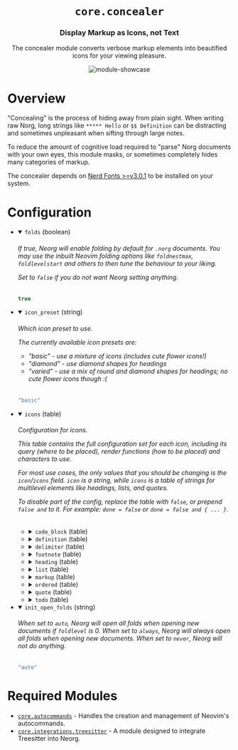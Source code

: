 <div align="center">

# `core.concealer`

### Display Markup as Icons, not Text

The concealer module converts verbose markup elements into beautified icons for your viewing pleasure.

![module-showcase](https://user-images.githubusercontent.com/76052559/216767027-726b451d-6da1-4d09-8fa4-d08ec4f93f54.png)

</div>

# Overview

"Concealing" is the process of hiding away from plain sight. When writing raw Norg, long strings like
`***** Hello` or `$$ Definition` can be distracting and sometimes unpleasant when sifting through large notes.

To reduce the amount of cognitive load required to "parse" Norg documents with your own eyes, this module
masks, or sometimes completely hides many categories of markup.

The concealer depends on [Nerd Fonts >=v3.0.1](https://github.com/ryanoasis/nerd-fonts/releases/latest) to be
installed on your system.

# Configuration

* <details open>
  
  <summary><code>folds</code> (boolean)</summary>
  
  <h6>
  
  <div>
  
  If true, Neorg will enable folding by default for `.norg` documents.
  You may use the inbuilt Neovim folding options like `foldnestmax`,
  `foldlevelstart` and others to then tune the behaviour to your liking.
  
  Set to `false` if you do not want Neorg setting anything.
  
  </div>
  
  </h6>
  
  ```lua
  true
  ```
  
  </details>

* <details open>
  
  <summary><code>icon_preset</code> (string)</summary>
  
  <h6>
  
  <div>
  
  Which icon preset to use.
  
  The currently available icon presets are:
  - "basic" - use a mixture of icons (includes cute flower icons!)
  - "diamond" - use diamond shapes for headings
  - "varied" - use a mix of round and diamond shapes for headings; no cute flower icons though :(
  
  </div>
  
  </h6>
  
  ```lua
  "basic"
  ```
  
  </details>

* <details open>
  
  <summary><code>icons</code> (table)</summary>
  
  <h6>
  
  <div>
  
  Configuration for icons.
  
  This table contains the full configuration set for each icon, including
  its query (where to be placed), render functions (how to be placed) and
  characters to use.
  
  For most use cases, the only values that you should be changing is the `icon`/`icons` field.
  `icon` is a string, while `icons` is a table of strings for multilevel elements like
  headings, lists, and quotes.
  
  To disable part of the config, replace the table with `false`, or prepend `false and` to it.
  For example: `done = false` or `done = false and { ... }`.
  
  </div>
  
  </h6>
  
  
  * <details>
    
    <summary><code>code_block</code> (table)</summary>
    
    <h6>
    
    <div>
    
    Options that control the behaviour of code block dimming
    (placing a darker background behind `@code` tags).
    
    </div>
    
    </h6>
    
    
    * <details>
      
      <summary><code>conceal</code> (boolean)</summary>
      
      <h6>
      
      <div>
      
      If `true` will conceal (hide) the `@code` and `@end` portion of the code
      block.
      
      </div>
      
      </h6>
      
      ```lua
      false
      ```
      
      </details>
    * <details>
      
      <summary><code>content_only</code> (boolean)</summary>
      
      <h6>
      
      <div>
      
      If true will only dim the content of the code block (without the
      `@code` and `@end` lines), not the entirety of the code block itself.
      
      </div>
      
      </h6>
      
      ```lua
      true
      ```
      
      </details>
    * <details>
      
      <summary><code>highlight</code> (string)</summary>
      
      <br>
      
      ```lua
      "@neorg.tags.ranged_verbatim.code_block"
      ```
      
      </details>
    * <details>
      
      <summary><code>insert_enabled</code> (boolean)</summary>
      
      <br>
      
      ```lua
      true
      ```
      
      </details>
    * <details>
      
      <summary><code>nodes</code> (list)</summary>
      
      <br>
      
      
      * <details>
        
        <summary> (string)</summary>
        
        <br>
        
        ```lua
        "ranged_verbatim_tag"
        ```
        
        </details>
      
      
      </details>
    * <details>
      
      <summary><code>padding</code> (table)</summary>
      
      <h6>
      
      <div>
      
      Additional padding to apply to either the left or the right. Making
      these values negative is considered undefined behaviour (it is
      likely to work, but it's not officially supported).
      
      </div>
      
      </h6>
      
      
      * <details>
        
        <summary><code>left</code> (number)</summary>
        
        <br>
        
        ```lua
        0
        ```
        
        </details>
      * <details>
        
        <summary><code>right</code> (number)</summary>
        
        <br>
        
        ```lua
        0
        ```
        
        </details>
      
      
      </details>
    * <details>
      
      <summary><code>render</code> (function)</summary>
      
      <br>
      
      ```lua
      module.public.icon_renderers.render_code_block
      ```
      
      </details>
    * <details>
      
      <summary><code>width</code> (string)</summary>
      
      <h6>
      
      <div>
      
      The width to use for code block backgrounds.
      
      When set to `fullwidth` (the default), will create a background
      that spans the width of the buffer.
      
      When set to `content`, will only span as far as the longest line
      within the code block.
      
      </div>
      
      </h6>
      
      ```lua
      "fullwidth"
      ```
      
      </details>
    
    
    </details>
  * <details>
    
    <summary><code>definition</code> (table)</summary>
    
    <br>
    
    
    * <details>
      
      <summary><code>multi_prefix</code> (table)</summary>
      
      <br>
      
      
      * <details>
        
        <summary><code>icon</code> (string)</summary>
        
        <br>
        
        ```lua
        "⋙ "
        ```
        
        </details>
      * <details>
        
        <summary><code>nodes</code> (list)</summary>
        
        <br>
        
        
        * <details>
          
          <summary> (string)</summary>
          
          <br>
          
          ```lua
          "multi_definition_prefix"
          ```
          
          </details>
        
        
        </details>
      * <details>
        
        <summary><code>render</code> (function)</summary>
        
        <br>
        
        ```lua
        module.public.icon_renderers.on_left
        ```
        
        </details>
      
      
      </details>
    * <details>
      
      <summary><code>multi_suffix</code> (table)</summary>
      
      <br>
      
      
      * <details>
        
        <summary><code>icon</code> (string)</summary>
        
        <br>
        
        ```lua
        "⋘ "
        ```
        
        </details>
      * <details>
        
        <summary><code>nodes</code> (list)</summary>
        
        <br>
        
        
        * <details>
          
          <summary> (string)</summary>
          
          <br>
          
          ```lua
          "multi_definition_suffix"
          ```
          
          </details>
        
        
        </details>
      * <details>
        
        <summary><code>render</code> (function)</summary>
        
        <br>
        
        ```lua
        module.public.icon_renderers.on_left
        ```
        
        </details>
      
      
      </details>
    * <details>
      
      <summary><code>single</code> (table)</summary>
      
      <br>
      
      
      * <details>
        
        <summary><code>icon</code> (string)</summary>
        
        <br>
        
        ```lua
        "≡"
        ```
        
        </details>
      * <details>
        
        <summary><code>nodes</code> (table)</summary>
        
        <br>
        
        
        * <details>
          
          <summary> (string)</summary>
          
          <br>
          
          ```lua
          "single_definition_prefix"
          ```
          
          </details>
        * <details>
          
          <summary><code>concealed</code> (list)</summary>
          
          <br>
          
          
          * <details>
            
            <summary> (string)</summary>
            
            <br>
            
            ```lua
            "link_target_definition"
            ```
            
            </details>
          
          
          </details>
        
        
        </details>
      * <details>
        
        <summary><code>render</code> (function)</summary>
        
        <br>
        
        ```lua
        module.public.icon_renderers.on_left
        ```
        
        </details>
      
      
      </details>
    
    
    </details>
  * <details>
    
    <summary><code>delimiter</code> (table)</summary>
    
    <br>
    
    
    * <details>
      
      <summary><code>horizontal_line</code> (table)</summary>
      
      <br>
      
      
      * <details>
        
        <summary><code>highlight</code> (string)</summary>
        
        <br>
        
        ```lua
        "@neorg.delimiters.horizontal_line"
        ```
        
        </details>
      * <details>
        
        <summary><code>icon</code> (string)</summary>
        
        <br>
        
        ```lua
        "─"
        ```
        
        </details>
      * <details>
        
        <summary><code>nodes</code> (list)</summary>
        
        <br>
        
        
        * <details>
          
          <summary> (string)</summary>
          
          <br>
          
          ```lua
          "horizontal_line"
          ```
          
          </details>
        
        
        </details>
      * <details>
        
        <summary><code>render</code> (function)</summary>
        
        <br>
        
        ```lua
        module.public.icon_renderers.fill_width
        ```
        
        </details>
      
      
      </details>
    * <details>
      
      <summary><code>strong</code> (table)</summary>
      
      <br>
      
      
      * <details>
        
        <summary><code>highlight</code> (string)</summary>
        
        <br>
        
        ```lua
        "@neorg.delimiters.strong"
        ```
        
        </details>
      * <details>
        
        <summary><code>icon</code> (string)</summary>
        
        <br>
        
        ```lua
        "⟪"
        ```
        
        </details>
      * <details>
        
        <summary><code>nodes</code> (list)</summary>
        
        <br>
        
        
        * <details>
          
          <summary> (string)</summary>
          
          <br>
          
          ```lua
          "strong_paragraph_delimiter"
          ```
          
          </details>
        
        
        </details>
      * <details>
        
        <summary><code>render</code> (function)</summary>
        
        <br>
        
        ```lua
        module.public.icon_renderers.fill_text
        ```
        
        </details>
      
      
      </details>
    * <details>
      
      <summary><code>weak</code> (table)</summary>
      
      <br>
      
      
      * <details>
        
        <summary><code>highlight</code> (string)</summary>
        
        <br>
        
        ```lua
        "@neorg.delimiters.weak"
        ```
        
        </details>
      * <details>
        
        <summary><code>icon</code> (string)</summary>
        
        <br>
        
        ```lua
        "⟨"
        ```
        
        </details>
      * <details>
        
        <summary><code>nodes</code> (list)</summary>
        
        <br>
        
        
        * <details>
          
          <summary> (string)</summary>
          
          <br>
          
          ```lua
          "weak_paragraph_delimiter"
          ```
          
          </details>
        
        
        </details>
      * <details>
        
        <summary><code>render</code> (function)</summary>
        
        <br>
        
        ```lua
        module.public.icon_renderers.fill_text
        ```
        
        </details>
      
      
      </details>
    
    
    </details>
  * <details>
    
    <summary><code>footnote</code> (table)</summary>
    
    <br>
    
    
    * <details>
      
      <summary><code>multi_prefix</code> (table)</summary>
      
      <br>
      
      
      * <details>
        
        <summary><code>icon</code> (string)</summary>
        
        <br>
        
        ```lua
        "⁑ "
        ```
        
        </details>
      * <details>
        
        <summary><code>nodes</code> (list)</summary>
        
        <br>
        
        
        * <details>
          
          <summary> (string)</summary>
          
          <br>
          
          ```lua
          "multi_footnote_prefix"
          ```
          
          </details>
        
        
        </details>
      * <details>
        
        <summary><code>render</code> (function)</summary>
        
        <br>
        
        ```lua
        module.public.icon_renderers.on_left
        ```
        
        </details>
      
      
      </details>
    * <details>
      
      <summary><code>multi_suffix</code> (table)</summary>
      
      <br>
      
      
      * <details>
        
        <summary><code>icon</code> (string)</summary>
        
        <br>
        
        ```lua
        "⁑ "
        ```
        
        </details>
      * <details>
        
        <summary><code>nodes</code> (list)</summary>
        
        <br>
        
        
        * <details>
          
          <summary> (string)</summary>
          
          <br>
          
          ```lua
          "multi_footnote_suffix"
          ```
          
          </details>
        
        
        </details>
      * <details>
        
        <summary><code>render</code> (function)</summary>
        
        <br>
        
        ```lua
        module.public.icon_renderers.on_left
        ```
        
        </details>
      
      
      </details>
    * <details>
      
      <summary><code>single</code> (table)</summary>
      
      <br>
      
      
      * <details>
        
        <summary><code>icon</code> (string)</summary>
        
        <br>
        
        ```lua
        "⁎"
        ```
        
        </details>
      * <details>
        
        <summary><code>nodes</code> (table)</summary>
        
        <br>
        
        
        * <details>
          
          <summary> (string)</summary>
          
          <br>
          
          ```lua
          "single_footnote_prefix"
          ```
          
          </details>
        * <details>
          
          <summary><code>concealed</code> (list)</summary>
          
          <br>
          
          
          * <details>
            
            <summary> (string)</summary>
            
            <br>
            
            ```lua
            "link_target_footnote"
            ```
            
            </details>
          
          
          </details>
        
        
        </details>
      * <details>
        
        <summary><code>render</code> (function)</summary>
        
        <br>
        
        ```lua
        module.public.icon_renderers.on_left
        ```
        
        </details>
      
      
      </details>
    
    
    </details>
  * <details>
    
    <summary><code>heading</code> (table)</summary>
    
    <br>
    
    
    * <details>
      
      <summary><code>highlights</code> (list)</summary>
      
      <br>
      
      
      * <details>
        
        <summary> (string)</summary>
        
        <br>
        
        ```lua
        "@neorg.headings.1.prefix"
        ```
        
        </details>
      * <details>
        
        <summary> (string)</summary>
        
        <br>
        
        ```lua
        "@neorg.headings.2.prefix"
        ```
        
        </details>
      * <details>
        
        <summary> (string)</summary>
        
        <br>
        
        ```lua
        "@neorg.headings.3.prefix"
        ```
        
        </details>
      * <details>
        
        <summary> (string)</summary>
        
        <br>
        
        ```lua
        "@neorg.headings.4.prefix"
        ```
        
        </details>
      * <details>
        
        <summary> (string)</summary>
        
        <br>
        
        ```lua
        "@neorg.headings.5.prefix"
        ```
        
        </details>
      * <details>
        
        <summary> (string)</summary>
        
        <br>
        
        ```lua
        "@neorg.headings.6.prefix"
        ```
        
        </details>
      
      
      </details>
    * <details>
      
      <summary><code>icons</code> (list)</summary>
      
      <br>
      
      
      * <details>
        
        <summary> (string)</summary>
        
        <br>
        
        ```lua
        "◉"
        ```
        
        </details>
      * <details>
        
        <summary> (string)</summary>
        
        <br>
        
        ```lua
        "◎"
        ```
        
        </details>
      * <details>
        
        <summary> (string)</summary>
        
        <br>
        
        ```lua
        "○"
        ```
        
        </details>
      * <details>
        
        <summary> (string)</summary>
        
        <br>
        
        ```lua
        "✺"
        ```
        
        </details>
      * <details>
        
        <summary> (string)</summary>
        
        <br>
        
        ```lua
        "▶"
        ```
        
        </details>
      * <details>
        
        <summary> (string)</summary>
        
        <br>
        
        ```lua
        "⤷"
        ```
        
        </details>
      
      
      </details>
    * <details>
      
      <summary><code>nodes</code> (table)</summary>
      
      <br>
      
      
      * <details>
        
        <summary> (string)</summary>
        
        <br>
        
        ```lua
        "heading1_prefix"
        ```
        
        </details>
      * <details>
        
        <summary> (string)</summary>
        
        <br>
        
        ```lua
        "heading2_prefix"
        ```
        
        </details>
      * <details>
        
        <summary> (string)</summary>
        
        <br>
        
        ```lua
        "heading3_prefix"
        ```
        
        </details>
      * <details>
        
        <summary> (string)</summary>
        
        <br>
        
        ```lua
        "heading4_prefix"
        ```
        
        </details>
      * <details>
        
        <summary> (string)</summary>
        
        <br>
        
        ```lua
        "heading5_prefix"
        ```
        
        </details>
      * <details>
        
        <summary> (string)</summary>
        
        <br>
        
        ```lua
        "heading6_prefix"
        ```
        
        </details>
      * <details>
        
        <summary><code>concealed</code> (list)</summary>
        
        <br>
        
        
        * <details>
          
          <summary> (string)</summary>
          
          <br>
          
          ```lua
          "link_target_heading1"
          ```
          
          </details>
        * <details>
          
          <summary> (string)</summary>
          
          <br>
          
          ```lua
          "link_target_heading2"
          ```
          
          </details>
        * <details>
          
          <summary> (string)</summary>
          
          <br>
          
          ```lua
          "link_target_heading3"
          ```
          
          </details>
        * <details>
          
          <summary> (string)</summary>
          
          <br>
          
          ```lua
          "link_target_heading4"
          ```
          
          </details>
        * <details>
          
          <summary> (string)</summary>
          
          <br>
          
          ```lua
          "link_target_heading5"
          ```
          
          </details>
        * <details>
          
          <summary> (string)</summary>
          
          <br>
          
          ```lua
          "link_target_heading6"
          ```
          
          </details>
        
        
        </details>
      
      
      </details>
    * <details>
      
      <summary><code>render</code> (function)</summary>
      
      <br>
      
      ```lua
      module.public.icon_renderers.multilevel_on_right
      ```
      
      </details>
    
    
    </details>
  * <details>
    
    <summary><code>list</code> (table)</summary>
    
    <br>
    
    
    * <details>
      
      <summary><code>icons</code> (list)</summary>
      
      <br>
      
      
      * <details>
        
        <summary> (string)</summary>
        
        <br>
        
        ```lua
        "•"
        ```
        
        </details>
      
      
      </details>
    * <details>
      
      <summary><code>nodes</code> (list)</summary>
      
      <br>
      
      
      * <details>
        
        <summary> (string)</summary>
        
        <br>
        
        ```lua
        "unordered_list1_prefix"
        ```
        
        </details>
      * <details>
        
        <summary> (string)</summary>
        
        <br>
        
        ```lua
        "unordered_list2_prefix"
        ```
        
        </details>
      * <details>
        
        <summary> (string)</summary>
        
        <br>
        
        ```lua
        "unordered_list3_prefix"
        ```
        
        </details>
      * <details>
        
        <summary> (string)</summary>
        
        <br>
        
        ```lua
        "unordered_list4_prefix"
        ```
        
        </details>
      * <details>
        
        <summary> (string)</summary>
        
        <br>
        
        ```lua
        "unordered_list5_prefix"
        ```
        
        </details>
      * <details>
        
        <summary> (string)</summary>
        
        <br>
        
        ```lua
        "unordered_list6_prefix"
        ```
        
        </details>
      
      
      </details>
    * <details>
      
      <summary><code>render</code> (function)</summary>
      
      <br>
      
      ```lua
      module.public.icon_renderers.multilevel_on_right
      ```
      
      </details>
    
    
    </details>
  * <details>
    
    <summary><code>markup</code> (table)</summary>
    
    <br>
    
    
    * <details>
      
      <summary><code>spoiler</code> (table)</summary>
      
      <br>
      
      
      * <details>
        
        <summary><code>highlight</code> (string)</summary>
        
        <br>
        
        ```lua
        "@neorg.markup.spoiler"
        ```
        
        </details>
      * <details>
        
        <summary><code>icon</code> (string)</summary>
        
        <br>
        
        ```lua
        "•"
        ```
        
        </details>
      * <details>
        
        <summary><code>nodes</code> (list)</summary>
        
        <br>
        
        
        * <details>
          
          <summary> (string)</summary>
          
          <br>
          
          ```lua
          "spoiler"
          ```
          
          </details>
        
        
        </details>
      * <details>
        
        <summary><code>render</code> (function)</summary>
        
        <br>
        
        ```lua
        module.public.icon_renderers.fill_multiline_chop2
        ```
        
        </details>
      
      
      </details>
    
    
    </details>
  * <details>
    
    <summary><code>ordered</code> (table)</summary>
    
    <br>
    
    
    * <details>
      
      <summary><code>formatters</code> (list)</summary>
      
      <h6>
      
      <div>
      
      A list of lua patterns specifying how to format each
      nesting level of an ordered list.
      
      `%s` is substituted with the string returned by the `generator`.
      
      </div>
      
      </h6>
      
      
      * <details>
        
        <summary> (string)</summary>
        
        <br>
        
        ```lua
        "%s."
        ```
        
        </details>
      * <details>
        
        <summary> (string)</summary>
        
        <br>
        
        ```lua
        "%s."
        ```
        
        </details>
      * <details>
        
        <summary> (string)</summary>
        
        <br>
        
        ```lua
        "%s."
        ```
        
        </details>
      * <details>
        
        <summary> (string)</summary>
        
        <br>
        
        ```lua
        "(%s)"
        ```
        
        </details>
      
      
      </details>
    * <details>
      
      <summary><code>generators</code> (list)</summary>
      
      <h6>
      
      <div>
      
      A list of icon generators.
      
      Icon generators live in the `icon_generators` namespace. They create
      a unique ID for each index in the list. This can be as simple as `1, 2, 3, 4...`
      or `A, B, C, D...`, but one could opt for more complex generators.
      
      </div>
      
      </h6>
      
      
      * <details>
        
        <summary> (function)</summary>
        
        <br>
        
        ```lua
        module.public.icon_generators.numeric
        ```
        
        </details>
      * <details>
        
        <summary> (function)</summary>
        
        <br>
        
        ```lua
        module.public.icon_generators.alphanumeric_uppercase
        ```
        
        </details>
      * <details>
        
        <summary> (function)</summary>
        
        <br>
        
        ```lua
        module.public.icon_generators.alphanumeric_lowercase
        ```
        
        </details>
      * <details>
        
        <summary> (function)</summary>
        
        <br>
        
        ```lua
        module.public.icon_generators.numeric
        ```
        
        </details>
      
      
      </details>
    * <details>
      
      <summary><code>icons</code> (list)</summary>
      
      <br>
      
      ```lua
      (not has_anticonceal) and { "⒈", "A", "a", "⑴", "Ⓐ", "ⓐ" } or nil
      ```
      
      </details>
    * <details>
      
      <summary><code>nodes</code> (list)</summary>
      
      <br>
      
      
      * <details>
        
        <summary> (string)</summary>
        
        <br>
        
        ```lua
        "ordered_list1_prefix"
        ```
        
        </details>
      * <details>
        
        <summary> (string)</summary>
        
        <br>
        
        ```lua
        "ordered_list2_prefix"
        ```
        
        </details>
      * <details>
        
        <summary> (string)</summary>
        
        <br>
        
        ```lua
        "ordered_list3_prefix"
        ```
        
        </details>
      * <details>
        
        <summary> (string)</summary>
        
        <br>
        
        ```lua
        "ordered_list4_prefix"
        ```
        
        </details>
      * <details>
        
        <summary> (string)</summary>
        
        <br>
        
        ```lua
        "ordered_list5_prefix"
        ```
        
        </details>
      * <details>
        
        <summary> (string)</summary>
        
        <br>
        
        ```lua
        "ordered_list6_prefix"
        ```
        
        </details>
      
      
      </details>
    * <details>
      
      <summary><code>render</code> (function)</summary>
      
      <br>
      
      ```lua
      has_anticonceal and module.public.icon_renderers.multilevel_ordered_inline_on_right                 or module.public.icon_renderers.multilevel_ordered_on_right
      ```
      
      </details>
    
    
    </details>
  * <details>
    
    <summary><code>quote</code> (table)</summary>
    
    <br>
    
    
    * <details>
      
      <summary><code>highlights</code> (list)</summary>
      
      <br>
      
      
      * <details>
        
        <summary> (string)</summary>
        
        <br>
        
        ```lua
        "@neorg.quotes.1.prefix"
        ```
        
        </details>
      * <details>
        
        <summary> (string)</summary>
        
        <br>
        
        ```lua
        "@neorg.quotes.2.prefix"
        ```
        
        </details>
      * <details>
        
        <summary> (string)</summary>
        
        <br>
        
        ```lua
        "@neorg.quotes.3.prefix"
        ```
        
        </details>
      * <details>
        
        <summary> (string)</summary>
        
        <br>
        
        ```lua
        "@neorg.quotes.4.prefix"
        ```
        
        </details>
      * <details>
        
        <summary> (string)</summary>
        
        <br>
        
        ```lua
        "@neorg.quotes.5.prefix"
        ```
        
        </details>
      * <details>
        
        <summary> (string)</summary>
        
        <br>
        
        ```lua
        "@neorg.quotes.6.prefix"
        ```
        
        </details>
      
      
      </details>
    * <details>
      
      <summary><code>icons</code> (list)</summary>
      
      <br>
      
      
      * <details>
        
        <summary> (string)</summary>
        
        <br>
        
        ```lua
        "│"
        ```
        
        </details>
      
      
      </details>
    * <details>
      
      <summary><code>nodes</code> (list)</summary>
      
      <br>
      
      
      * <details>
        
        <summary> (string)</summary>
        
        <br>
        
        ```lua
        "quote1_prefix"
        ```
        
        </details>
      * <details>
        
        <summary> (string)</summary>
        
        <br>
        
        ```lua
        "quote2_prefix"
        ```
        
        </details>
      * <details>
        
        <summary> (string)</summary>
        
        <br>
        
        ```lua
        "quote3_prefix"
        ```
        
        </details>
      * <details>
        
        <summary> (string)</summary>
        
        <br>
        
        ```lua
        "quote4_prefix"
        ```
        
        </details>
      * <details>
        
        <summary> (string)</summary>
        
        <br>
        
        ```lua
        "quote5_prefix"
        ```
        
        </details>
      * <details>
        
        <summary> (string)</summary>
        
        <br>
        
        ```lua
        "quote6_prefix"
        ```
        
        </details>
      
      
      </details>
    * <details>
      
      <summary><code>render</code> (function)</summary>
      
      <br>
      
      ```lua
      module.public.icon_renderers.multilevel_copied
      ```
      
      </details>
    
    
    </details>
  * <details>
    
    <summary><code>todo</code> (table)</summary>
    
    <br>
    
    
    * <details>
      
      <summary><code>cancelled</code> (table)</summary>
      
      <br>
      
      
      * <details>
        
        <summary><code>icon</code> (string)</summary>
        
        <br>
        
        ```lua
        ""
        ```
        
        </details>
      * <details>
        
        <summary><code>nodes</code> (list)</summary>
        
        <br>
        
        
        * <details>
          
          <summary> (string)</summary>
          
          <br>
          
          ```lua
          "todo_item_cancelled"
          ```
          
          </details>
        
        
        </details>
      * <details>
        
        <summary><code>render</code> (function)</summary>
        
        <br>
        
        ```lua
        module.public.icon_renderers.on_left
        ```
        
        </details>
      
      
      </details>
    * <details>
      
      <summary><code>done</code> (table)</summary>
      
      <br>
      
      
      * <details>
        
        <summary><code>icon</code> (string)</summary>
        
        <br>
        
        ```lua
        "󰄬"
        ```
        
        </details>
      * <details>
        
        <summary><code>nodes</code> (list)</summary>
        
        <br>
        
        
        * <details>
          
          <summary> (string)</summary>
          
          <br>
          
          ```lua
          "todo_item_done"
          ```
          
          </details>
        
        
        </details>
      * <details>
        
        <summary><code>render</code> (function)</summary>
        
        <br>
        
        ```lua
        module.public.icon_renderers.on_left
        ```
        
        </details>
      
      
      </details>
    * <details>
      
      <summary><code>on_hold</code> (table)</summary>
      
      <br>
      
      
      * <details>
        
        <summary><code>icon</code> (string)</summary>
        
        <br>
        
        ```lua
        ""
        ```
        
        </details>
      * <details>
        
        <summary><code>nodes</code> (list)</summary>
        
        <br>
        
        
        * <details>
          
          <summary> (string)</summary>
          
          <br>
          
          ```lua
          "todo_item_on_hold"
          ```
          
          </details>
        
        
        </details>
      * <details>
        
        <summary><code>render</code> (function)</summary>
        
        <br>
        
        ```lua
        module.public.icon_renderers.on_left
        ```
        
        </details>
      
      
      </details>
    * <details>
      
      <summary><code>pending</code> (table)</summary>
      
      <br>
      
      
      * <details>
        
        <summary><code>icon</code> (string)</summary>
        
        <br>
        
        ```lua
        "󰥔"
        ```
        
        </details>
      * <details>
        
        <summary><code>nodes</code> (list)</summary>
        
        <br>
        
        
        * <details>
          
          <summary> (string)</summary>
          
          <br>
          
          ```lua
          "todo_item_pending"
          ```
          
          </details>
        
        
        </details>
      * <details>
        
        <summary><code>render</code> (function)</summary>
        
        <br>
        
        ```lua
        module.public.icon_renderers.on_left
        ```
        
        </details>
      
      
      </details>
    * <details>
      
      <summary><code>recurring</code> (table)</summary>
      
      <br>
      
      
      * <details>
        
        <summary><code>icon</code> (string)</summary>
        
        <br>
        
        ```lua
        "↺"
        ```
        
        </details>
      * <details>
        
        <summary><code>nodes</code> (list)</summary>
        
        <br>
        
        
        * <details>
          
          <summary> (string)</summary>
          
          <br>
          
          ```lua
          "todo_item_recurring"
          ```
          
          </details>
        
        
        </details>
      * <details>
        
        <summary><code>render</code> (function)</summary>
        
        <br>
        
        ```lua
        module.public.icon_renderers.on_left
        ```
        
        </details>
      
      
      </details>
    * <details>
      
      <summary><code>uncertain</code> (table)</summary>
      
      <br>
      
      
      * <details>
        
        <summary><code>icon</code> (string)</summary>
        
        <br>
        
        ```lua
        ""
        ```
        
        </details>
      * <details>
        
        <summary><code>nodes</code> (list)</summary>
        
        <br>
        
        
        * <details>
          
          <summary> (string)</summary>
          
          <br>
          
          ```lua
          "todo_item_uncertain"
          ```
          
          </details>
        
        
        </details>
      * <details>
        
        <summary><code>render</code> (function)</summary>
        
        <br>
        
        ```lua
        module.public.icon_renderers.on_left
        ```
        
        </details>
      
      
      </details>
    * <details>
      
      <summary><code>undone</code> (table)</summary>
      
      <br>
      
      
      * <details>
        
        <summary><code>icon</code> (string)</summary>
        
        <br>
        
        ```lua
        "×"
        ```
        
        </details>
      * <details>
        
        <summary><code>nodes</code> (list)</summary>
        
        <br>
        
        
        * <details>
          
          <summary> (string)</summary>
          
          <br>
          
          ```lua
          "todo_item_undone"
          ```
          
          </details>
        
        
        </details>
      * <details>
        
        <summary><code>render</code> (function)</summary>
        
        <br>
        
        ```lua
        module.public.icon_renderers.on_left
        ```
        
        </details>
      
      
      </details>
    * <details>
      
      <summary><code>urgent</code> (table)</summary>
      
      <br>
      
      
      * <details>
        
        <summary><code>icon</code> (string)</summary>
        
        <br>
        
        ```lua
        "⚠"
        ```
        
        </details>
      * <details>
        
        <summary><code>nodes</code> (list)</summary>
        
        <br>
        
        
        * <details>
          
          <summary> (string)</summary>
          
          <br>
          
          ```lua
          "todo_item_urgent"
          ```
          
          </details>
        
        
        </details>
      * <details>
        
        <summary><code>render</code> (function)</summary>
        
        <br>
        
        ```lua
        module.public.icon_renderers.on_left
        ```
        
        </details>
      
      
      </details>
    
    
    </details>
  
  
  </details>

* <details open>
  
  <summary><code>init_open_folds</code> (string)</summary>
  
  <h6>
  
  <div>
  
  When set to `auto`, Neorg will open all folds when opening new documents if `foldlevel` is 0.
  When set to `always`, Neorg will always open all folds when opening new documents.
  When set to `never`, Neorg will not do anything.
  
  </div>
  
  </h6>
  
  ```lua
  "auto"
  ```
  
  </details>


# Required Modules

- [`core.autocommands`](https://github.com/nvim-neorg/neorg/wiki/Autocommands) - Handles the creation and management of Neovim's autocommands.
- [`core.integrations.treesitter`](https://github.com/nvim-neorg/neorg/wiki/Treesitter-Integration) - A module designed to integrate Treesitter into Neorg.

